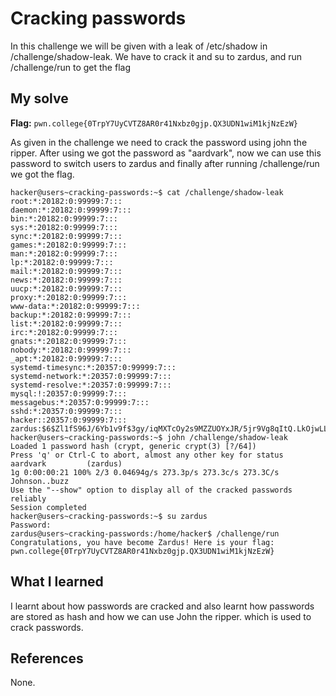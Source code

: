 # Cracking passwords

In this challenge we will be given with a leak of /etc/shadow in /challenge/shadow-leak. We have to crack it and su to zardus, and run /challenge/run to get the flag

## My solve
**Flag:** `pwn.college{0TrpY7UyCVTZ8AR0r41Nxbz0gjp.QX3UDN1wiM1kjNzEzW}`

As given in the challenge we need to crack the password using john the ripper. After using we got the password as "aardvark", now 
we can use this password to switch users to zardus and finally after running /challenge/run we got the flag.

```
hacker@users~cracking-passwords:~$ cat /challenge/shadow-leak
root:*:20182:0:99999:7:::
daemon:*:20182:0:99999:7:::
bin:*:20182:0:99999:7:::
sys:*:20182:0:99999:7:::
sync:*:20182:0:99999:7:::
games:*:20182:0:99999:7:::
man:*:20182:0:99999:7:::
lp:*:20182:0:99999:7:::
mail:*:20182:0:99999:7:::
news:*:20182:0:99999:7:::
uucp:*:20182:0:99999:7:::
proxy:*:20182:0:99999:7:::
www-data:*:20182:0:99999:7:::
backup:*:20182:0:99999:7:::
list:*:20182:0:99999:7:::
irc:*:20182:0:99999:7:::
gnats:*:20182:0:99999:7:::
nobody:*:20182:0:99999:7:::
_apt:*:20182:0:99999:7:::
systemd-timesync:*:20357:0:99999:7:::
systemd-network:*:20357:0:99999:7:::
systemd-resolve:*:20357:0:99999:7:::
mysql:!:20357:0:99999:7:::
messagebus:*:20357:0:99999:7:::
sshd:*:20357:0:99999:7:::
hacker::20357:0:99999:7:::
zardus:$6$Zl1fS96J/6Yb1v9f$3gy/iqMXTcOy2s9MZZUOYxJR/5jr9Vg8qItQ.LkOjwLLb/sxP.5pXfuKJtJSMooKIXaZRCv4JmG.K64cZ7gXL0:20361:0:99999:7:::
hacker@users~cracking-passwords:~$ john /challenge/shadow-leak
Loaded 1 password hash (crypt, generic crypt(3) [?/64])
Press 'q' or Ctrl-C to abort, almost any other key for status
aardvark         (zardus)
1g 0:00:00:21 100% 2/3 0.04694g/s 273.3p/s 273.3c/s 273.3C/s Johnson..buzz
Use the "--show" option to display all of the cracked passwords reliably
Session completed
hacker@users~cracking-passwords:~$ su zardus
Password: 
zardus@users~cracking-passwords:/home/hacker$ /challenge/run
Congratulations, you have become Zardus! Here is your flag:
pwn.college{0TrpY7UyCVTZ8AR0r41Nxbz0gjp.QX3UDN1wiM1kjNzEzW}
```

## What I learned

I learnt about how passwords are cracked and also learnt how passwords are stored as hash and how we can use John the ripper.
which is used to crack passwords.

## References 
None.
